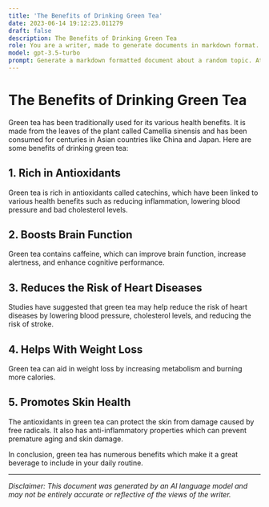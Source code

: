 ```yaml
---
title: 'The Benefits of Drinking Green Tea'
date: 2023-06-14 19:12:23.011279
draft: false
description: The Benefits of Drinking Green Tea
role: You are a writer, made to generate documents in markdown format. It is very important that all of the documents you generate are in valid markdown format.
model: gpt-3.5-turbo
prompt: Generate a markdown formatted document about a random topic. At the bottom, include a disclaimer explaining that the document was generated by you. The first line of the document should be the title. Make sure that the entire document is in proper markdown format, using a mix of various tags to make the document visually appealing.
---
```


# The Benefits of Drinking Green Tea

Green tea has been traditionally used for its various health benefits. It is made from the leaves of the plant called Camellia sinensis and has been consumed for centuries in Asian countries like China and Japan. Here are some benefits of drinking green tea:

## 1. Rich in Antioxidants
Green tea is rich in antioxidants called catechins, which have been linked to various health benefits such as reducing inflammation, lowering blood pressure and bad cholesterol levels.

## 2. Boosts Brain Function
Green tea contains caffeine, which can improve brain function, increase alertness, and enhance cognitive performance.

## 3. Reduces the Risk of Heart Diseases
Studies have suggested that green tea may help reduce the risk of heart diseases by lowering blood pressure, cholesterol levels, and reducing the risk of stroke.

## 4. Helps With Weight Loss
Green tea can aid in weight loss by increasing metabolism and burning more calories.

## 5. Promotes Skin Health
The antioxidants in green tea can protect the skin from damage caused by free radicals. It also has anti-inflammatory properties which can prevent premature aging and skin damage.

In conclusion, green tea has numerous benefits which make it a great beverage to include in your daily routine.

---

*Disclaimer: This document was generated by an AI language model and may not be entirely accurate or reflective of the views of the writer.*